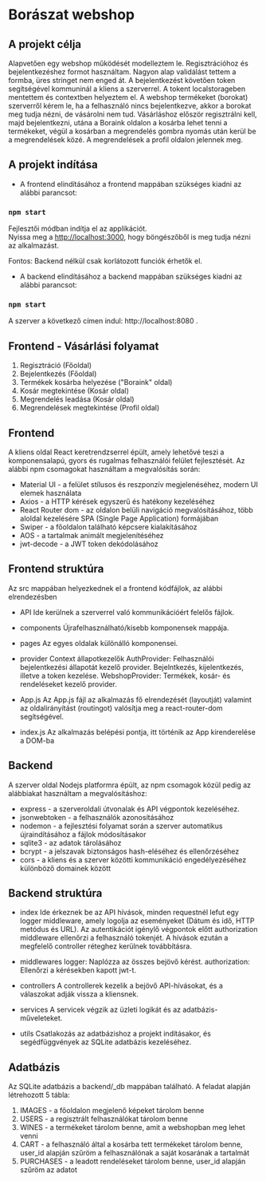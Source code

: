 # Borászat webshop

## A projekt célja

Alapvetően egy webshop működését modelleztem le. Regisztrációhoz és bejelentkezéshez formot használtam. Nagyon alap validálást tettem a formba, üres stringet nem enged át. A bejelentkezést követően token segítségével kommuninál a kliens a szerverrel. A tokent localstorageben mentettem és contextben helyeztem el. A webshop termékeket (borokat) szerverről kérem le, ha a felhasználó nincs bejelentkezve, akkor a borokat meg tudja nézni, de vásárolni nem tud. Vásárláshoz először regisztrálni kell, majd bejelentkezni, utána a Boraink oldalon a kosárba lehet tenni a termékeket, végül a kosárban a megrendelés gombra nyomás után kerül be a megrendelések közé. A megrendelések a profil oldalon jelennek meg. 


## A projekt indítása

- A frontend elindításához a frontend mappában szükséges kiadni az alábbi parancsot:

### `npm start`

Fejlesztői módban indítja el az applikációt.\
Nyissa meg a  [http://localhost:3000](http://localhost:3000), hogy böngészőből is meg tudja nézni az alkalmazást.

Fontos: Backend nélkül csak korlátozott funciók érhetők el.


- A backend elindításához a backend mappában szükséges kiadni az alábbi parancsot:

### `npm start`

A szerver a következő címen indul: http://localhost:8080 .

## Frontend - Vásárlási folyamat

1. Regisztráció (Főoldal)
2. Bejelentkezés (Főoldal)
3. Termékek kosárba helyezése ("Boraink" oldal)
4. Kosár megtekintése (Kosár oldal)
5. Megrendelés leadása (Kosár oldal)
6. Megrendelések megtekintése (Profil oldal)


## Frontend

A kliens oldal React keretrendzserrel épült, amely lehetővé teszi a komponensalapú, gyors és rugalmas felhasználói felület fejlesztését. Az alábbi npm csomagokat használtam a megvalósítás során:
- Material UI - a felület stílusos és reszponzív megjelenéséhez, modern UI elemek használata
- Axios - a HTTP kérések egyszerű és hatékony kezeléséhez
- React Router dom - az oldalon belüli navigáció megvalósításához, több aloldal kezelésére SPA (Single Page Application) formájában
- Swiper - a főoldalon található képcsere kialakításához
- AOS -  a tartalmak animált megjelenítéséhez
- jwt-decode - a JWT token dekódolásához

## Frontend struktúra
Az src mappában helyezkednek el a frontend kódfájlok, az alábbi elrendezésben
- API
  Ide kerülnek a szerverrel való kommunikációért felelős fájlok.

- components
  Újrafelhasználható/kisebb komponensek mappája.

- pages
  Az egyes oldalak különálló komponensei.

- provider
  Context állapotkezelők
  AuthProvider: Felhasználói bejelentkezési állapotát kezelő provider. Bejelntkezés, kijelentkezés, illetve a token kezelése.
  WebshopProvider: Termékek, kosár- és rendeléseket kezelő provider.

- App.js
  Az App.js fájl az alkalmazás fő elrendezését (layoutját) valamint az oldalirányítást (routingot) valósítja meg a react-router-dom segítségével.

- index.js
  Az alkalmazás belépési pontja, itt történik az App kirenderelése a DOM-ba



## Backend
A szerver oldal Nodejs platformra épült, az npm csomagok közül pedig az alábbiakat használtam a megvalósításhoz:
- express - a szerveroldali útvonalak és API végpontok kezeléséhez.
- jsonwebtoken - a felhasználók azonosításához
- nodemon - a fejlesztési folyamat során a szerver automatikus újraindításához a fájlok módosításakor
- sqlite3 - az adatok tárolásához
- bcrypt -  a jelszavak biztonságos hash-eléséhez és ellenőrzéséhez
- cors - a kliens és a szerver közötti kommunikáció engedélyezéséhez különböző domainek között

## Backend struktúra
- index
  Ide érkeznek be az API hívások, minden requestnél lefut egy logger middleware, amely logolja az eseményeket (Dátum és idő, HTTP metódus és URL). 
  Az autentikációt igénylő végpontok előtt authorization middleware ellenőrzi a felhasználó tokenjét. 
  A hívások ezután a megfelelő controller réteghez kerülnek továbbításra.

- middlewares
  logger: Naplózza az összes bejövő kérést.
  authorization: Ellenőrzi a kérésekben kapott jwt-t.

- controllers
  A controllerek kezelik a bejövő API-hívásokat, és a válaszokat adják vissza a kliensnek.

- services
  A servicek végzik az üzleti logikát és az adatbázis-műveleteket.   

- utils
  Csatlakozás az adatbázishoz a projekt indításakor, és segédfüggvények az SQLite adatbázis kezeléséhez.


## Adatbázis
Az SQLite adatbázis a backend/_db mappában található. A feladat alapján létrehozott 5 tábla:
1. IMAGES - a főoldalon megjelenő képeket tárolom benne
2. USERS - a regisztrált felhasználókat tárolom benne
3. WINES - a termékeket tárolom benne, amit a webshopban meg lehet venni
4. CART - a felhasználó által a kosárba tett termékeket tárolom benne, user_id alapján szűröm a felhasználónak a saját kosarának a tartalmát
5. PURCHASES - a leadott rendeléseket tárolom benne, user_id alapján szűröm az adatot
